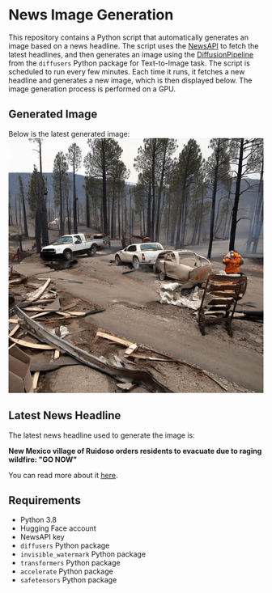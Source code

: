 # News Image Generation
This repository contains a Python script that automatically generates an image based on a news headline. The script uses the [NewsAPI](https://newsapi.org/) to fetch the latest headlines, and then generates an image using the [DiffusionPipeline](https://github.com/huggingface/diffusers) from the `diffusers` Python package for Text-to-Image task.
The script is scheduled to run every few minutes. Each time it runs, it fetches a new headline and generates a new image, which is then displayed below. The image generation process is performed on a GPU.

## Generated Image
Below is the latest generated image:
![Generated Image](image.png)

## Latest News Headline
The latest news headline used to generate the image is:

**New Mexico village of Ruidoso orders residents to evacuate due to raging wildfire: "GO NOW"**

You can read more about it [here](https://news.google.com/rss/articles/CBMiV2h0dHBzOi8vd3d3LmNic25ld3MuY29tL25ld3MvcnVpZG9zby13aWxkZmlyZS1uZXctbWV4aWNvLXZpbGxhZ2UtbWFuZGF0b3J5LWV2YWN1YXRpb25zL9IBW2h0dHBzOi8vd3d3LmNic25ld3MuY29tL2FtcC9uZXdzL3J1aWRvc28td2lsZGZpcmUtbmV3LW1leGljby12aWxsYWdlLW1hbmRhdG9yeS1ldmFjdWF0aW9ucy8?oc=5).

## Requirements
- Python 3.8
- Hugging Face account
- NewsAPI key
- `diffusers` Python package
- `invisible_watermark` Python package
- `transformers` Python package
- `accelerate` Python package
- `safetensors` Python package
